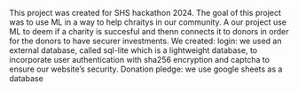 This project was created for SHS hackathon 2024. The goal of this project was to use ML in a way to help chraitys in our community. A our project use ML to deem if a charity is succesful and thenn connects it to donors in order for the donors to have securer investments.
We created:
login: we used an external database, called sql-lite which is a lightweight database, to incorporate user authentication with sha256 encryption and captcha to ensure our website’s security.
Donation pledge: we use google sheets as a database
